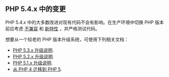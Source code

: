 PHP 5.4.x 中的变更
------------------

PHP 5.4.x 中的大多数改进对现有代码不会有影响。在生产环境中切换 PHP
版本前应考虑
<a href="/migration54/incompatible.html" class="link">不兼容</a> 和
<a href="/migration54/new-features.html" class="link">新特性</a>
，并严格测试代码。

想要从一个较老的 PHP 版本升级系统，可使用下列相关文档：

-   <span class="simpara">
    <a href="/migration53.html" class="link">PHP 5.3.x 升级说明</a>.
    </span>
-   <span class="simpara">
    <a href="/migration52.html" class="link">PHP 5.2.x 升级说明</a>.
    </span>
-   <span class="simpara">
    <a href="/migration51.html" class="link">PHP 5.1.x 升级说明</a>.
    </span>
-   <span class="simpara">
    <a href="/migration5.html" class="link">从 PHP 4 迁移到 PHP 5</a>.
    </span>
